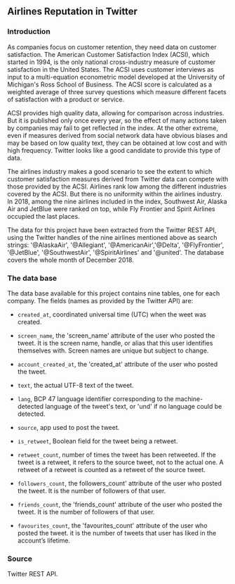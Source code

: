## Airlines Reputation in Twitter

### Introduction

As companies focus on customer retention, they need data on customer satisfaction. The American Customer Satisfaction Index (ACSI), which started in 1994, is the only national cross-industry measure of customer satisfaction in the United States. The ACSI uses customer interviews as input to a multi-equation econometric model developed at the University of Michigan's Ross School of Business. The ACSI score is calculated as a weighted average of three survey questions which measure different facets of satisfaction with a product or service.

ACSI provides high quality data, allowing for comparison across industries. But it is published only once every year, so the effect of many actions taken by companies may fail to get reflected in the index. At the other extreme, even if measures derived from social network data have obvious biases and may be based on low quality text, they can be obtained at low cost and with high frequency. Twitter looks like a good candidate to provide this type of data. 

The airlines industry makes a good scenario to see the extent to which customer satisfaction measures derived from Twitter data can compete with those provided by the ACSI. Airlines rank low among the different industries covered by the ACSI. But there is no uniformity within the airlines industry. In 2018, among the nine airlines included in the index, Southwest Air, Alaska Air and JetBlue were ranked on top, while Fly Frontier and Spirit Airlines occupied the last places.

The data for this project have been extracted from the Twitter REST API, using the Twitter handles of the nine airlines mentioned above as search strings: '@AlaskaAir', '@Allegiant', '@AmericanAir','@Delta', '@FlyFrontier', '@JetBlue', '@SouthwestAir', '@SpiritAirlines' and '@united'. The database covers the whole month of December 2018.

### The data base

The data base available for this project contains nine tables, one for each company. The fields (names as provided by the Twitter API) are:

* `created_at`, coordinated universal time (UTC) when the weet was created.

* `screen_name`, the 'screen_name' attribute of the user who posted the tweet. It is the screen name, handle, or alias that this user identifies themselves with. Screen names are unique but subject to change.

* `account_created_at`, the 'created_at' attribute of the user who posted the tweet.

* `text`, the actual UTF-8 text of the tweet.

* `lang`, BCP 47 language identifier corresponding to the machine-detected language of the tweet's text, or 'und' if no language could be detected.

* `source`, app used to post the tweet.

* `is_retweet`, Boolean field for the tweet being a retweet.

* `retweet_count`, number of times the tweet has been retweeted. If the tweet is a retweet, it refers to the source tweet, not to the actual one. A retweet of a retweet is counted as a retweet of the source tweet.

* `followers_count`, the followers_count' attribute of the user who posted the tweet. It is the number of followers of that user.

* `friends_count`, the 'friends_count' attribute of the user who posted the tweet. It is the number of followers of that user.

* `favourites_count`, the 'favourites_count' attribute of the user who posted the tweet. it is the number of tweets that user has liked in the account’s lifetime.

### Source

Twitter REST API.

